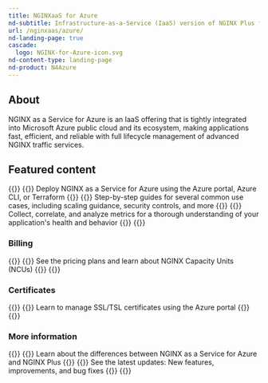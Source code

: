 ```yaml
---
title: NGINXaaS for Azure
nd-subtitle: Infrastructure-as-a-Service (IaaS) version of NGINX Plus for your Microsoft Azure application stack
url: /nginxaas/azure/
nd-landing-page: true
cascade:
  logo: NGINX-for-Azure-icon.svg
nd-content-type: landing-page
nd-product: N4Azure
---
```



## About

NGINX as a Service for Azure is an IaaS offering that is tightly integrated
into Microsoft Azure public cloud and its ecosystem, making applications fast, efficient,
and reliable with full lifecycle management of advanced NGINX traffic services.

## Featured content

{{<card-section showAsCards="true" isFeaturedSection="true">}}
  {{<card title="Getting started" titleUrl="/nginxaas/azure/getting-started/" icon="power">}}
    Deploy NGINX as a Service for Azure using the Azure portal, Azure CLI, or Terraform
  {{</card>}}
  {{<card title="Quickstart guides" titleUrl="/nginxaas/azure/quickstart/" icon="square-play">}}
    Step-by-step guides for several common use cases, including scaling guidance, security controls, and more
  {{</card>}}
  {{<card title="Logging and monitoring" titleUrl="/nginxaas/azure/monitoring/" icon="eye">}}
    Collect, correlate, and analyze metrics for a thorough understanding of your application's health and behavior
  {{</card>}}
{{</card-section>}}

### Billing

{{<card-section showAsCards="true" >}}
  {{<card title="Marketplace billing" titleUrl="/nginxaas/azure/billing/overview/" icon="wallet">}}
    See the pricing plans and learn about NGINX Capacity Units (NCUs)
  {{</card>}}
{{</card-section>}}

### Certificates

{{<card-section showAsCards="true" >}}
  {{<card title="Add certificates using the Azure portal" titleUrl="/nginxaas/azure/getting-started/ssl-tls-certificates/ssl-tls-certificates-portal/" icon="shield-check">}}
    Learn to manage SSL/TSL certificates using the Azure portal
  {{</card>}}
{{</card-section>}}

### More information

{{<card-section showAsCards="true" >}}
  {{<card title="Feature comparison" titleUrl="/nginxaas/azure/overview/feature-comparison/" icon="git-compare-arrows">}}
    Learn about the differences between NGINX as a Service for Azure and NGINX Plus
  {{</card>}}
  {{<card title="Changelog" titleUrl="/nginxaas/azure/changelog/" icon="file-clock">}}
    See the latest updates: New features, improvements, and bug fixes
  {{</card>}}
{{</card-section>}}
